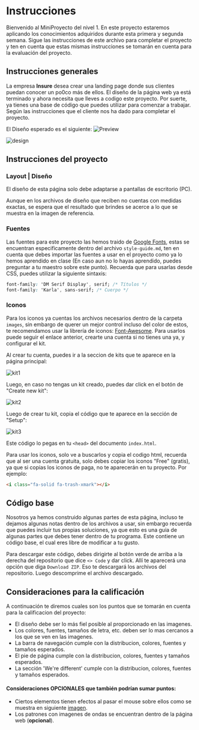 # Instrucciones

Bienvenido al MiniProyecto del nivel 1. En este proyecto estaremos aplicando los conocimientos adquiridos durante esta primera y segunda semana. Sigue las instrucciones de este archivo para completar el proyecto y ten en cuenta que estas mismas instrucciones se tomarán en cuenta para la evaluación del proyecto.

## Instrucciones generales

La empresa **Insure** desea crear una landing page donde sus clientes puedan conocer un po0co más de ellos. El diseño de la página web ya está terminado y ahora necesita que lleves a codigo este proyecto. Por suerte, ya tienes una base de código que puedes utilizar para comenzar a trabajar. Según las instrucciones que el cliente nos ha dado para completar el proyecto.

El Diseño esperado es el siguiente: ![Preview](./design/desktop-preview.jpg)

![design](./design/desktop-design.jpg)


## Instrucciones del proyecto

### Layout | Diseño

El diseño de esta página solo debe adaptarse a pantallas de escritorio (PC).

Aunque en los archivos de diseño que reciben no cuentas con medidas exactas, se espera que el resultado que brindes se acerce a lo que se muestra en la imagen de referencia.


### Fuentes

Las fuentes para este proyecto las hemos traido de [Google Fonts](https://fonts.google.com/), estas se encuentran especificamente dentro del archivo `style-guide.md`, ten en cuenta que debes importar las fuentes a usar en el proyecto como ya lo hemos aprendido en clase (En caso aun no lo hayas aprendido, puedes preguntar a tu maestro sobre este punto). Recuerda que para usarlas desde CSS, puedes utilizar la siguiente sintaxis:

```css
font-family: 'DM Serif Display', serif; /* Títulos */
font-family: 'Karla', sans-serif; /* Cuerpo */
```

### Iconos

Para los iconos ya cuentas los archivos necesarios dentro de la carpeta `images`, sin embargo de querer un mejor control incluso del color de estos, te recomendamos usar la librería de iconos: [Font-Awesome](https://fontawesome.com/). Para usarlos puede seguir el enlace anterior, crearte una cuenta si no tienes una ya, y configurar el kit. 

Al crear tu cuenta, puedes ir a la seccion de kits que te aparece en la página principal:

![kit1](./design/kit_1.png)

Luego, en caso no tengas un kit creado, puedes dar click en el botón de "Create new kit":

![kit2](./design/kit_2.png)

Luego de crear tu kit, copia el código que te aparece en la sección de "Setup":

![kit3](./design/kit_3.png)

Este código lo pegas en tu `<head>` del documento `index.html`.

Para usar los iconos, solo ve a buscarlos y copia el codigo html, recuerda que al ser una cuenta gratuita, solo debes copiar los iconos "Free" (gratis), ya que si copias los iconos de paga, no te aparecerán en tu proyecto.
Por ejemplo:

```html
<i class="fa-solid fa-trash-xmark"></i>
```


## Código base

Nosotros ya hemos construido algunas partes de esta página, incluso te dejamos algunas notas dentro de los archivos a usar, sin embargo recuerda que puedes incluir tus propias soluciones, ya que esto es una guia de algunas partes que debes tener dentro de tu programa. Este contiene un código base, el cual eres libre de modificar a tu gusto.

Para descargar este código, debes dirigirte al botón verde de arriba a la derecha del repositorio que dice `<> Code` y dar click. Allí te aparecerá una opción que diga `Download ZIP`. Eso te descargará los archivos del repositorio. Luego descomprime el archivo descargado.

## Consideraciones para la calificación

A continuación te diremos cuales son los puntos que se tomarán en cuenta para la calificacion del proyecto:

- El diseño debe ser lo más fiel posible al proporcionado en las imagenes.
- Los colores, fuentes, tamaños de letra, etc. deben ser lo mas cercanos a los que se ven en las imagenes.
- La barra de navegación cumple con la distribucion, colores, fuentes y tamaños esperados.
- El pie de página cumple con la distribucion, colores, fuentes y tamaños esperados.
- La sección 'We're different' cumple con la distribucion, colores, fuentes y tamaños esperados.

#### Consideraciones OPCIONALES que también podrían sumar puntos:
- Ciertos elementos tienen efectos al pasar el mouse sobre ellos como se muestra en siguiente [imagen](./design/active-states.jpg).
- Los patrones con imagenes de ondas se encuentran dentro de la página web (**opcional**).
